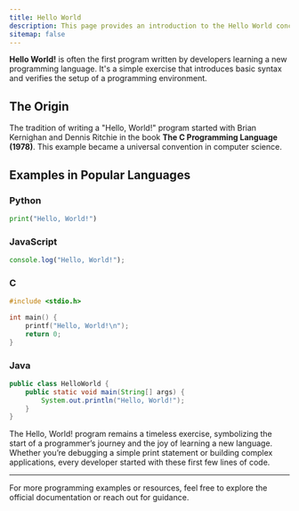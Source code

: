 ```yaml
---
title: Hello World
description: This page provides an introduction to the Hello World concept and its use across programming languages.
sitemap: false
---
```


**Hello World!**  is often the first program written by developers learning a new programming language. It's a simple exercise that introduces basic syntax and verifies the setup of a programming environment.

## The Origin
The tradition of writing a "Hello, World!" program started with Brian Kernighan and Dennis Ritchie in the book **The C Programming Language (1978)**. This example became a universal convention in computer science.

## Examples in Popular Languages

### Python
```python
print("Hello, World!")
```

### JavaScript
```javascript
console.log("Hello, World!");
```

### C
```c
#include <stdio.h>

int main() {
    printf("Hello, World!\n");
    return 0;
}
```

### Java
```java
public class HelloWorld {
    public static void main(String[] args) {
        System.out.println("Hello, World!");
    }
}
```

The Hello, World! program remains a timeless exercise, symbolizing the start of a programmer’s journey and the joy of learning a new language. Whether you’re debugging a simple print statement or building complex applications, every developer started with these first few lines of code.
 
---

For more programming examples or resources, feel free to explore the official documentation or reach out for guidance.
